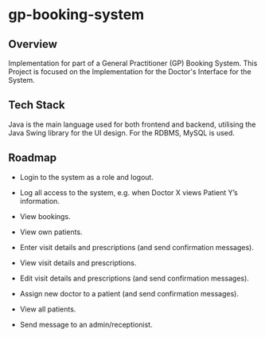 # gp-booking-system


## Overview
Implementation for part of a General Practitioner (GP) Booking System. This Project is focused on the Implementation for the Doctor's Interface for the System.


## Tech Stack
Java is the main language used for both frontend and backend, utilising the Java Swing library for the UI design. For the RDBMS, MySQL is used.


## Roadmap
- Login to the system as a role and logout.

- Log all access to the system, e.g. when Doctor X views Patient Y’s information.

- View bookings.

- View own patients.

- Enter visit details and prescriptions (and send confirmation messages).

- View visit details and prescriptions.

- Edit visit details and prescriptions (and send confirmation messages).

- Assign new doctor to a patient (and send confirmation messages).

- View all patients.

- Send message to an admin/receptionist.
